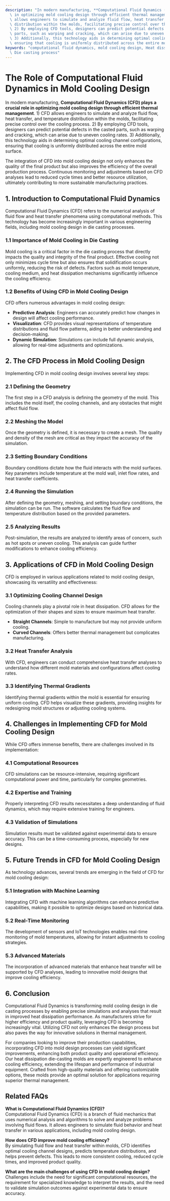 ```yaml
---
description: "In modern manufacturing, **Computational Fluid Dynamics (CFD) plays a crucial role\
  \ in optimizing mold cooling design through efficient thermal management**. 1) CFD\
  \ allows engineers to simulate and analyze fluid flow, heat transfer, and temperature\
  \ distribution within the molds, facilitating precise control over the cooling process.\
  \ 2) By employing CFD tools, designers can predict potential defects in the casted\
  \ parts, such as warping and cracking, which can arise due to uneven cooling rates.\
  \ 3) Additionally, this technology aids in determining optimal cooling channel configurations,\
  \ ensuring that cooling is uniformly distributed across the entire mold surface. "
keywords: "computational fluid dynamics, mold cooling design, Heat dissipation performance,\
  \ Die casting process"
---
```

# The Role of Computational Fluid Dynamics in Mold Cooling Design

In modern manufacturing, **Computational Fluid Dynamics (CFD) plays a crucial role in optimizing mold cooling design through efficient thermal management**. 1) CFD allows engineers to simulate and analyze fluid flow, heat transfer, and temperature distribution within the molds, facilitating precise control over the cooling process. 2) By employing CFD tools, designers can predict potential defects in the casted parts, such as warping and cracking, which can arise due to uneven cooling rates. 3) Additionally, this technology aids in determining optimal cooling channel configurations, ensuring that cooling is uniformly distributed across the entire mold surface. 

The integration of CFD into mold cooling design not only enhances the quality of the final product but also improves the efficiency of the overall production process. Continuous monitoring and adjustments based on CFD analyses lead to reduced cycle times and better resource utilization, ultimately contributing to more sustainable manufacturing practices.

## **1. Introduction to Computational Fluid Dynamics**

Computational Fluid Dynamics (CFD) refers to the numerical analysis of fluid flow and heat transfer phenomena using computational methods. This technology has become increasingly important in various engineering fields, including mold cooling design in die casting processes. 

### **1.1 Importance of Mold Cooling in Die Casting**

Mold cooling is a critical factor in the die casting process that directly impacts the quality and integrity of the final product. Effective cooling not only minimizes cycle time but also ensures that solidification occurs uniformly, reducing the risk of defects. Factors such as mold temperature, cooling medium, and heat dissipation mechanisms significantly influence the cooling efficiency.

### **1.2 Benefits of Using CFD in Mold Cooling Design**

CFD offers numerous advantages in mold cooling design:

- **Predictive Analysis**: Engineers can accurately predict how changes in design will affect cooling performance.
- **Visualization**: CFD provides visual representations of temperature distributions and fluid flow patterns, aiding in better understanding and decision-making.
- **Dynamic Simulation**: Simulations can include full dynamic analysis, allowing for real-time adjustments and optimizations.

## **2. The CFD Process in Mold Cooling Design**

Implementing CFD in mold cooling design involves several key steps:

### **2.1 Defining the Geometry**

The first step in a CFD analysis is defining the geometry of the mold. This includes the mold itself, the cooling channels, and any obstacles that might affect fluid flow.

### **2.2 Meshing the Model**

Once the geometry is defined, it is necessary to create a mesh. The quality and density of the mesh are critical as they impact the accuracy of the simulation.

### **2.3 Setting Boundary Conditions**

Boundary conditions dictate how the fluid interacts with the mold surfaces. Key parameters include temperature at the mold wall, inlet flow rates, and heat transfer coefficients.

### **2.4 Running the Simulation**

After defining the geometry, meshing, and setting boundary conditions, the simulation can be run. The software calculates the fluid flow and temperature distribution based on the provided parameters.

### **2.5 Analyzing Results**

Post-simulation, the results are analyzed to identify areas of concern, such as hot spots or uneven cooling. This analysis can guide further modifications to enhance cooling efficiency.

## **3. Applications of CFD in Mold Cooling Design**

CFD is employed in various applications related to mold cooling design, showcasing its versatility and effectiveness:

### **3.1 Optimizing Cooling Channel Design**

Cooling channels play a pivotal role in heat dissipation. CFD allows for the optimization of their shapes and sizes to ensure maximum heat transfer.

- **Straight Channels**: Simple to manufacture but may not provide uniform cooling.
- **Curved Channels**: Offers better thermal management but complicates manufacturing.
  
### **3.2 Heat Transfer Analysis**

With CFD, engineers can conduct comprehensive heat transfer analyses to understand how different mold materials and configurations affect cooling rates.

### **3.3 Identifying Thermal Gradients**

Identifying thermal gradients within the mold is essential for ensuring uniform cooling. CFD helps visualize these gradients, providing insights for redesigning mold structures or adjusting cooling systems.

## **4. Challenges in Implementing CFD for Mold Cooling Design**

While CFD offers immense benefits, there are challenges involved in its implementation:

### **4.1 Computational Resources**

CFD simulations can be resource-intensive, requiring significant computational power and time, particularly for complex geometries.

### **4.2 Expertise and Training**

Properly interpreting CFD results necessitates a deep understanding of fluid dynamics, which may require extensive training for engineers.

### **4.3 Validation of Simulations**

Simulation results must be validated against experimental data to ensure accuracy. This can be a time-consuming process, especially for new designs.

## **5. Future Trends in CFD for Mold Cooling Design**

As technology advances, several trends are emerging in the field of CFD for mold cooling design:

### **5.1 Integration with Machine Learning**

Integrating CFD with machine learning algorithms can enhance predictive capabilities, making it possible to optimize designs based on historical data.

### **5.2 Real-Time Monitoring**

The development of sensors and IoT technologies enables real-time monitoring of mold temperatures, allowing for instant adjustments to cooling strategies.

### **5.3 Advanced Materials**

The incorporation of advanced materials that enhance heat transfer will be supported by CFD analyses, leading to innovative mold designs that improve cooling efficiency.

## **6. Conclusion**

Computational Fluid Dynamics is transforming mold cooling design in die casting processes by enabling precise simulations and analyses that result in improved heat dissipation performance. As manufacturers strive for higher efficiency and product quality, leveraging CFD is becoming increasingly vital. Utilizing CFD not only enhances the design process but also paves the way for innovative solutions in thermal management.

For companies looking to improve their production capabilities, incorporating CFD into mold design processes can yield significant improvements, enhancing both product quality and operational efficiency. Our heat dissipation die-casting molds are expertly engineered to enhance cooling efficiency, extending the lifespan and performance of industrial equipment. Crafted from high-quality materials and offering customizable options, these molds provide an optimal solution for applications requiring superior thermal management.

## Related FAQs

**What is Computational Fluid Dynamics (CFD)?**  
Computational Fluid Dynamics (CFD) is a branch of fluid mechanics that uses numerical analysis and algorithms to solve and analyze problems involving fluid flows. It allows engineers to simulate fluid behavior and heat transfer in various applications, including mold cooling design.

**How does CFD improve mold cooling efficiency?**  
By simulating fluid flow and heat transfer within molds, CFD identifies optimal cooling channel designs, predicts temperature distributions, and helps prevent defects. This leads to more consistent cooling, reduced cycle times, and improved product quality.

**What are the main challenges of using CFD in mold cooling design?**  
Challenges include the need for significant computational resources, the requirement for specialized knowledge to interpret the results, and the need to validate simulation outcomes against experimental data to ensure accuracy.
